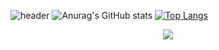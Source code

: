 ![header](https://capsule-render.vercel.app/api?type=venom&height=200&text=Song-Dyong&fontSize=70&color=0:8871e5,100:b678c4&stroke=b678c4)
![Anurag's GitHub stats](https://github-readme-stats.vercel.app/api?username=song-dyong&show_icons=true&theme=tokyonight)
[![Top Langs](https://github-readme-stats.vercel.app/api/top-langs/?username=Song-dyong)](https://github.com/anuraghazra/github-readme-stats)
<div align=center>
  <p>
    <img src="https://img.shields.io/badge/java-007396?style=for-the-badge&logo=java&logoColor=white">

    
  </p>
</div>

<!--
**Song-dyong/Song-dyong** is a ✨ _special_ ✨ repository because its `README.md` (this file) appears on your GitHub profile.



Here are some ideas to get you started:

- 🔭 I’m currently working on ...
- 🌱 I’m currently learning ...
- 👯 I’m looking to collaborate on ...
- 🤔 I’m looking for help with ...
- 💬 Ask me about ...
- 📫 How to reach me: ...
- 😄 Pronouns: ...
- ⚡ Fun fact: ...
-->
